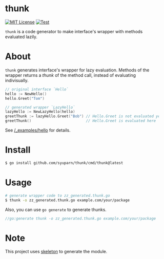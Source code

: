 # thunk
[![MIT License](https://img.shields.io/badge/license-MIT-blue.svg?style=flat)](LICENSE)
[![Test](https://github.com/Syuparn/thunk/actions/workflows/test.yml/badge.svg?branch=main)](https://github.com/Syuparn/thunk/actions/workflows/test.yml)

`thunk` is a code generator to make interface's wrapper with methods evaluated lazily.

# About

`thunk` generates interface's wrapper for lazy evaluation.
Methods of the wrapper returns a *thunk* of the method call, instead of evaluating indivisually.

```go
// original interface `Hello`
hello := NewHello()
hello.Greet("Tom")

// generated wrapper `LazyHello`
lazyHello := NewLazyHello(hello)
greetThunk := lazyHello.Greet("Bob") // Hello.Greet is not evaluated yet!
greetThunk()                         // Hello.Greet is evaluated here
```

See [/_examples/hello](https://github.com/Syuparn/thunk/tree/main/_examples/hello) for details.

# Install

```bash
$ go install github.com/syuparn/thunk/cmd/thunk@latest
```

# Usage

```bash
# generate wrapper code to zz_generated.thunk.go
$ thunk -o zz_generated.thunk.go example.com/your/package
```

Also, you can use `go generate` to generate thunks.

```go
//go:generate thunk -o zz_generated.thunk.go example.com/your/package
```

# Note

This project uses [skeleton](https://github.com/gostaticanalysis/skeleton) to generate the module.
